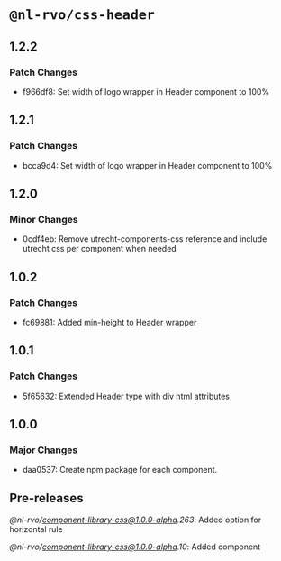 # `@nl-rvo/css-header`

## 1.2.2

### Patch Changes

- f966df8: Set width of logo wrapper in Header component to 100%

## 1.2.1

### Patch Changes

- bcca9d4: Set width of logo wrapper in Header component to 100%

## 1.2.0

### Minor Changes

- 0cdf4eb: Remove utrecht-components-css reference and include utrecht css per component when needed

## 1.0.2

### Patch Changes

- fc69881: Added min-height to Header wrapper

## 1.0.1

### Patch Changes

- 5f65632: Extended Header type with div html attributes

## 1.0.0

### Major Changes

- daa0537: Create npm package for each component.

## Pre-releases

_@nl-rvo/component-library-css@1.0.0-alpha.263_:
Added option for horizontal rule

_@nl-rvo/component-library-css@1.0.0-alpha.10_:
Added component
